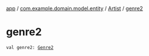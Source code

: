 [app](../../index.md) / [com.example.domain.model.entity](../index.md) / [Artist](index.md) / [genre2](./genre2.md)

# genre2

`val genre2: `[`Genre2`](../../com.example.domain.model.value/-genre2/index.md)